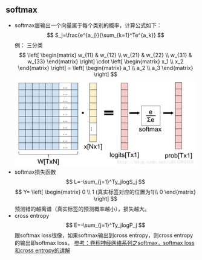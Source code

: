 ## softmax
-  softmax层输出一个向量属于每个类别的概率，计算公式如下：
$$
S_j=\frac{e^{a_j}}{\sum_{k=1}^Te^{a_k}}
$$
例：
三分类
$$
 \left[
    \begin{matrix}
    w_{11} & w_{12} \\
    w_{21} & w_{22} \\
    w_{31} & w_{33}
    \end{matrix}
 \right]
 \cdot
 \left[
 	\begin{matrix}
    x_1 \\
    x_2
    \end{matrix}
 \right]
 =
 \left[
 	\begin{matrix}
    a_1 \\
    a_2 \\
    a_3
    \end{matrix}
 \right]
$$
![](20170817074125500.jpg)
- softmax损失函数
$$
L=-\sum_{j=1}^Ty_jlogS_j
$$
$$
Y=
\left[
	\begin{matrix}
    0 \\
    1 (真实标签对应的位置为1)\\
    0
    \end{matrix}
\right]
$$
预测错的越离谱（真实标签的预测概率越小），损失越大。
- cross entropy
$$
E=-\sum_{j=1}^Ty_jlogP_j
$$
跟softmax loss很像，如果softmax输出到cross entropy，则cross entropy的输出即softmax loss。
[参考：卷积神经网络系列之softmax，softmax loss和cross entropy的讲解](https://blog.csdn.net/u014380165/article/details/77284921)